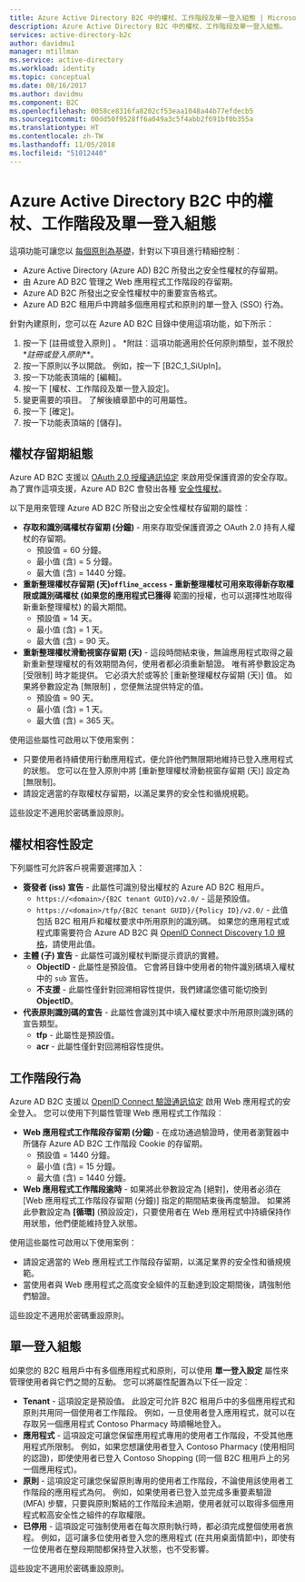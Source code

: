 ```yaml
---
title: Azure Active Directory B2C 中的權杖、工作階段及單一登入組態 | Microsoft Docs
description: Azure Active Directory B2C 中的權杖、工作階段及單一登入組態。
services: active-directory-b2c
author: davidmu1
manager: mtillman
ms.service: active-directory
ms.workload: identity
ms.topic: conceptual
ms.date: 08/16/2017
ms.author: davidmu
ms.component: B2C
ms.openlocfilehash: 0058ce8316fa8202cf53eaa1048a44b77efdecb5
ms.sourcegitcommit: 00dd50f9528ff6a049a3c5f4abb2f691bf0b355a
ms.translationtype: HT
ms.contentlocale: zh-TW
ms.lasthandoff: 11/05/2018
ms.locfileid: "51012440"
---
```

# <a name="token-session-and-single-sign-on-configuration-in-azure-active-directory-b2c"></a>Azure Active Directory B2C 中的權杖、工作階段及單一登入組態

這項功能可讓您以 [每個原則為基礎](active-directory-b2c-reference-policies.md)，針對以下項目進行精細控制︰

- Azure Active Directory (Azure AD) B2C 所發出之安全性權杖的存留期。
- 由 Azure AD B2C 管理之 Web 應用程式工作階段的存留期。
- Azure AD B2C 所發出之安全性權杖中的重要宣告格式。
- Azure AD B2C 租用戶中跨越多個應用程式和原則的單一登入 (SSO) 行為。

針對內建原則，您可以在 Azure AD B2C 目錄中使用這項功能，如下所示：

1. 按一下 [註冊或登入原則] 。 *附註︰這項功能適用於任何原則類型，並不限於 **註冊或登入原則*\*\*。
2. 按一下原則以予以開啟。 例如，按一下 [B2C_1_SiUpIn]。
3. 按一下功能表頂端的 [編輯]。
4. 按一下 [權杖、工作階段及單一登入設定]。
5. 變更需要的項目。 了解後續章節中的可用屬性。
6. 按一下 [確定]。
7. 按一下功能表頂端的 [儲存]。

## <a name="token-lifetimes-configuration"></a>權杖存留期組態

Azure AD B2C 支援以 [OAuth 2.0 授權通訊協定](active-directory-b2c-reference-protocols.md) 來啟用受保護資源的安全存取。 為了實作這項支援，Azure AD B2C 會發出各種 [安全性權杖](active-directory-b2c-reference-tokens.md)。 

以下是用來管理 Azure AD B2C 所發出之安全性權杖存留期的屬性︰

- **存取和識別碼權杖存留期 (分鐘)** - 用來存取受保護資源之 OAuth 2.0 持有人權杖的存留期。
    - 預設值 = 60 分鐘。
    - 最小值 (含) = 5 分鐘。
    - 最大值 (含) = 1440 分鐘。
- **重新整理權杖存留期 (天)`offline_access` - 重新整理權杖可用來取得新存取權限或識別碼權杖 (如果您的應用程式已獲得** 範圍的授權，也可以選擇性地取得新重新整理權杖) 的最大期間。
    - 預設值 = 14 天。
    - 最小值 (含) = 1 天。
    - 最大值 (含) = 90 天。
- **重新整理權杖滑動視窗存留期 (天)** - 這段時間結束後，無論應用程式取得之最新重新整理權杖的有效期間為何，使用者都必須重新驗證。 唯有將參數設定為 [受限制] 時才能提供。 它必須大於或等於 [重新整理權杖存留期 (天)]  值。 如果將參數設定為 [無限制] ，您便無法提供特定的值。
    - 預設值 = 90 天。
    - 最小值 (含) = 1 天。
    - 最大值 (含) = 365 天。

使用這些屬性可啟用以下使用案例：

- 只要使用者持續使用行動應用程式，便允許他們無限期地維持已登入應用程式的狀態。 您可以在登入原則中將 [重新整理權杖滑動視窗存留期 (天)] 設定為 [無限制]。
- 請設定適當的存取權杖存留期，以滿足業界的安全性和循規規範。

這些設定不適用於密碼重設原則。 

## <a name="token-compatibility-settings"></a>權杖相容性設定

下列屬性可允許客戶視需要選擇加入：

- **簽發者 (iss) 宣告** - 此屬性可識別發出權杖的 Azure AD B2C 租用戶。
    - `https://<domain>/{B2C tenant GUID}/v2.0/` - 這是預設值。
    - `https://<domain>/tfp/{B2C tenant GUID}/{Policy ID}/v2.0/` - 此值包括 B2C 租用戶和權杖要求中所用原則的識別碼。 如果您的應用程式或程式庫需要符合 Azure AD B2C 與 [OpenID Connect Discovery 1.0 規格](http://openid.net/specs/openid-connect-discovery-1_0.html)，請使用此值。
- **主體 (子) 宣告** - 此屬性可識別權杖判斷提示資訊的實體。
    - **ObjectID** - 此屬性是預設值。 它會將目錄中使用者的物件識別碼填入權杖中的 `sub` 宣告。
    - **不支援** - 此屬性僅針對回溯相容性提供，我們建議您儘可能切換到 **ObjectID**。
- **代表原則識別碼的宣告** - 此屬性會識別其中填入權杖要求中所用原則識別碼的宣告類型。
    - **tfp** - 此屬性是預設值。
    - **acr** - 此屬性僅針對回溯相容性提供。

## <a name="session-behavior"></a>工作階段行為

Azure AD B2C 支援以 [OpenID Connect 驗證通訊協定](active-directory-b2c-reference-oidc.md) 啟用 Web 應用程式的安全登入。 您可以使用下列屬性管理 Web 應用程式工作階段︰

- **Web 應用程式工作階段存留期 (分鐘)** - 在成功通過驗證時，使用者瀏覽器中所儲存 Azure AD B2C 工作階段 Cookie 的存留期。
    - 預設值 = 1440 分鐘。
    - 最小值 (含) = 15 分鐘。
    - 最大值 (含) = 1440 分鐘。
- **Web 應用程式工作階段逾時** - 如果將此參數設定為 [絕對]，使用者必須在 [Web 應用程式工作階段存留期 (分鐘)] 指定的期間結束後再度驗證。 如果將此參數設定為 **[循環]** \(預設設定)，只要使用者在 Web 應用程式中持續保持作用狀態，他們便能維持登入狀態。

使用這些屬性可啟用以下使用案例：

- 請設定適當的 Web 應用程式工作階段存留期，以滿足業界的安全性和循規規範。
- 當使用者與 Web 應用程式之高度安全組件的互動達到設定期間後，請強制他們驗證。 

這些設定不適用於密碼重設原則。

## <a name="single-sign-on-sso-configuration"></a>單一登入組態

如果您的 B2C 租用戶中有多個應用程式和原則，可以使用 **單一登入設定** 屬性來管理使用者與它們之間的互動。 您可以將屬性配置為以下任一設定︰

- **Tenant** - 這項設定是預設值。 此設定可允許 B2C 租用戶中的多個應用程式和原則共用同一個使用者工作階段。 例如，一旦使用者登入應用程式，就可以在存取另一個應用程式 Contoso Pharmacy 時順暢地登入。
- **應用程式** - 這項設定可讓您保留應用程式專用的使用者工作階段，不受其他應用程式所限制。 例如，如果您想讓使用者登入 Contoso Pharmacy (使用相同的認證)，即使使用者已登入 Contoso Shopping (同一個 B2C 租用戶上的另一個應用程式)。 
- **原則** - 這項設定可讓您保留原則專用的使用者工作階段，不論使用該使用者工作階段的應用程式為何。 例如，如果使用者已登入並完成多重要素驗證 (MFA) 步驟，只要與原則繫結的工作階段未過期，使用者就可以取得多個應用程式較高安全性之組件的存取權限。
- **已停用** - 這項設定可強制使用者在每次原則執行時，都必須完成整個使用者旅程。 例如，這可讓多位使用者登入您的應用程式 (在共用桌面情節中)，即使有一位使用者在整段期間都保持登入狀態，也不受影響。

這些設定不適用於密碼重設原則。 

